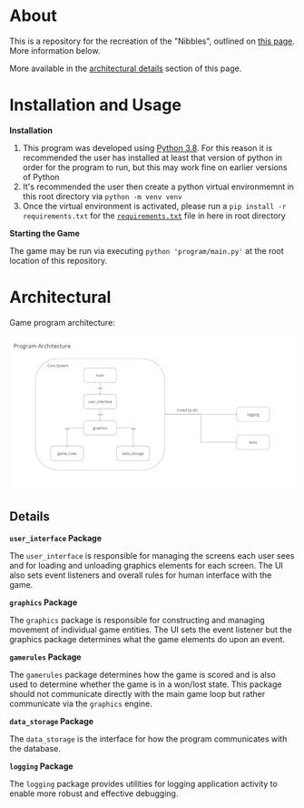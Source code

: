 # About

This is a repository for the recreation of the "Nibbles", outlined on [this page](https://inventwithpython.com/blog/2012/02/20/i-need-practice-programming-49-ideas-for-game-clones-to-code/). More information below.

More available in the [architectural details](#architectural-details) section of this page.

# Installation and Usage

__Installation__

1. This program was developed using [Python 3.8](https://www.python.org/downloads/release/python-386/). For this reason it is recommended the user has installed at least that version of python in order for the program to run, but this may work fine on earlier versions of Python
2. It's recommended the user then create a python virtual environmemnt in this root directory via `python -m venv venv`
3. Once the virtual environment is activated, please run a `pip install -r requirements.txt` for the [`requirements.txt`](requirements.txt) file in here in root directory

__Starting the Game__

The game may be run via executing `python 'program/main.py'` at the root location of this repository.

# Architectural

Game program architecture:

![Architecture Diagram](assets/architecture.png)

## Details

__`user_interface` Package__

The `user_interface` is responsible for managing the screens each user sees and for loading and unloading graphics elements for each screen. The UI also sets event listeners and overall rules for human interface with the game.

__`graphics` Package__

The `graphics` package is responsible for constructing and managing movement of individual game entities. The UI sets the event listener but the graphics package determines what the game elements do upon an event.

__`gamerules` Package__

The `gamerules` package determines how the game is scored and is also used to determine whether the game is in a won/lost state. This package should not communicate directly with the main game loop but rather communicate via the `graphics` engine.

__`data_storage` Package__

The `data_storage` is the interface for how the program communicates with the database.

__`logging` Package__

The `logging` package provides utilities for logging application activity to enable more robust and effective debugging.